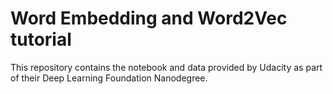 # Word Embedding and Word2Vec tutorial 

This repository contains the notebook and data provided by Udacity as part of their Deep Learning Foundation Nanodegree. 
